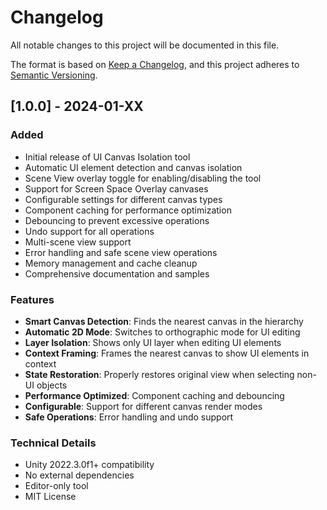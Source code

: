 # Changelog

All notable changes to this project will be documented in this file.

The format is based on [Keep a Changelog](https://keepachangelog.com/en/1.0.0/),
and this project adheres to [Semantic Versioning](https://semver.org/spec/v2.0.0.html).

## [1.0.0] - 2024-01-XX

### Added
- Initial release of UI Canvas Isolation tool
- Automatic UI element detection and canvas isolation
- Scene View overlay toggle for enabling/disabling the tool
- Support for Screen Space Overlay canvases
- Configurable settings for different canvas types
- Component caching for performance optimization
- Debouncing to prevent excessive operations
- Undo support for all operations
- Multi-scene view support
- Error handling and safe scene view operations
- Memory management and cache cleanup
- Comprehensive documentation and samples

### Features
- **Smart Canvas Detection**: Finds the nearest canvas in the hierarchy
- **Automatic 2D Mode**: Switches to orthographic mode for UI editing
- **Layer Isolation**: Shows only UI layer when editing UI elements
- **Context Framing**: Frames the nearest canvas to show UI elements in context
- **State Restoration**: Properly restores original view when selecting non-UI objects
- **Performance Optimized**: Component caching and debouncing
- **Configurable**: Support for different canvas render modes
- **Safe Operations**: Error handling and undo support

### Technical Details
- Unity 2022.3.0f1+ compatibility
- No external dependencies
- Editor-only tool
- MIT License
